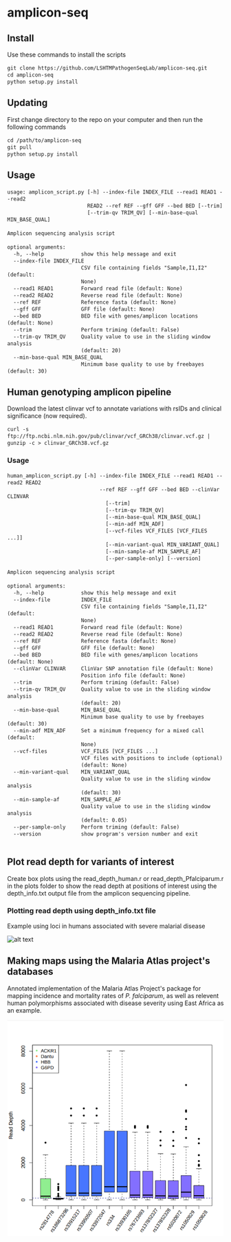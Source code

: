 # amplicon-seq

## Install 

Use these commands to install the scripts
```
git clone https://github.com/LSHTMPathogenSeqLab/amplicon-seq.git
cd amplicon-seq
python setup.py install
```

## Updating
First change directory to the repo on your computer and then run the following commands
```
cd /path/to/amplicon-seq
git pull
python setup.py install
```


## Usage
```
usage: amplicon_script.py [-h] --index-file INDEX_FILE --read1 READ1 --read2
                          READ2 --ref REF --gff GFF --bed BED [--trim]
                          [--trim-qv TRIM_QV] [--min-base-qual MIN_BASE_QUAL]

Amplicon sequencing analysis script

optional arguments:
  -h, --help            show this help message and exit
  --index-file INDEX_FILE
                        CSV file containing fields "Sample,I1,I2" (default:
                        None)
  --read1 READ1         Forward read file (default: None)
  --read2 READ2         Reverse read file (default: None)
  --ref REF             Reference fasta (default: None)
  --gff GFF             GFF file (default: None)
  --bed BED             BED file with genes/amplicon locations (default: None)
  --trim                Perform triming (default: False)
  --trim-qv TRIM_QV     Quality value to use in the sliding window analysis
                        (default: 20)
  --min-base-qual MIN_BASE_QUAL
                        Minimum base quality to use by freebayes (default: 30)
```

## Human genotyping amplicon pipeline

Download the latest clinvar vcf to annotate variations with rsIDs and clinical significance (now required).

```
curl -s ftp://ftp.ncbi.nlm.nih.gov/pub/clinvar/vcf_GRCh38/clinvar.vcf.gz | gunzip -c > clinvar_GRCh38.vcf.gz

```

### Usage
```
human_amplicon_script.py [-h] --index-file INDEX_FILE --read1 READ1 --read2 READ2 
                              --ref REF --gff GFF --bed BED --clinVar CLINVAR 
                                [--trim]
                                [--trim-qv TRIM_QV]
                                [--min-base-qual MIN_BASE_QUAL]
                                [--min-adf MIN_ADF]
                                [--vcf-files VCF_FILES [VCF_FILES ...]]
                                [--min-variant-qual MIN_VARIANT_QUAL]
                                [--min-sample-af MIN_SAMPLE_AF]
                                [--per-sample-only] [--version]

Amplicon sequencing analysis script

optional arguments:
  -h, --help            show this help message and exit
  --index-file          INDEX_FILE
                        CSV file containing fields "Sample,I1,I2" (default:
                        None)
  --read1 READ1         Forward read file (default: None)
  --read2 READ2         Reverse read file (default: None)
  --ref REF             Reference fasta (default: None)
  --gff GFF             GFF file (default: None)
  --bed BED             BED file with genes/amplicon locations (default: None)
  --clinVar CLINVAR     ClinVar SNP annotation file (default: None)
                        Position info file (default: None)
  --trim                Perform triming (default: False)
  --trim-qv TRIM_QV     Quality value to use in the sliding window analysis
                        (default: 20)
  --min-base-qual       MIN_BASE_QUAL
                        Minimum base quality to use by freebayes (default: 30)
  --min-adf MIN_ADF     Set a minimum frequency for a mixed call (default:
                        None)
  --vcf-files           VCF_FILES [VCF_FILES ...]
                        VCF files with positions to include (optional)
                        (default: None)
  --min-variant-qual    MIN_VARIANT_QUAL
                        Quality value to use in the sliding window analysis
                        (default: 30)
  --min-sample-af       MIN_SAMPLE_AF
                        Quality value to use in the sliding window analysis
                        (default: 0.05)
  --per-sample-only     Perform triming (default: False)
  --version             show program's version number and exit


```

## Plot read depth for variants of interest
Create box plots using the read_depth_human.r or read_depth_Pfalciparum.r in the plots folder to show the read depth at positions of interest using the depth_info.txt output file from the amplicon sequencing pipeline.

### Plotting read depth using depth_info.txt file
Example using loci in humans associated with severe malarial disease

![alt text](https://github.com/LSHTMPathogenSeqLab/Plasmodium_General/blob/main/plots/read_depth_plot%20.png)

## Making maps using the Malaria Atlas project's databases
Annotated implementation of the Malaria Atlas Project's package for mapping incidence and mortality rates of *P. falciparum*, as well as relevent human polymorphisms associated with disease severity using East Africa as an example.

![alt text](https://github.com/LSHTMPathogenSeqLab/amplicon-seq/blob/main/plots/read_depth_plot.png)
